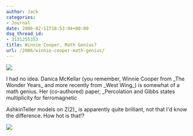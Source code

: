 ```yaml
---
author: Jack
categories:
- Journal
date: 2006-02-11T18:53:04+00:00
dsq_thread_id:
- 3131255353
title: Winnie Cooper, Math Genius?
url: /2006/winnie-cooper-math-genius/
---
```


![][1] 

I had no idea. Danica McKellar (you remember, Winnie Cooper from \_The Wonder Years\_ and more recently from \_West Wing\_) is somewhat of a math genius. Her (co-authored) paper, _Percolation and Gibbs states multiplicity for ferromagnetic 

AshkinTeller models on Z(2)_ is apparently quite brilliant, not that I'd know the difference. How hot is that!? 

![][2]

 [1]: /files/danicia1.jpg
 [2]: /files/percolation.png